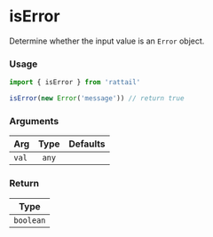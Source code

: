# isError

Determine whether the input value is an `Error` object.

### Usage

```ts
import { isError } from 'rattail'

isError(new Error('message')) // return true
```

### Arguments

| Arg   | Type  | Defaults |
| ----- | :---: | -------: |
| `val` | `any` |          |

### Return

|   Type    |
| :-------: |
| `boolean` |
